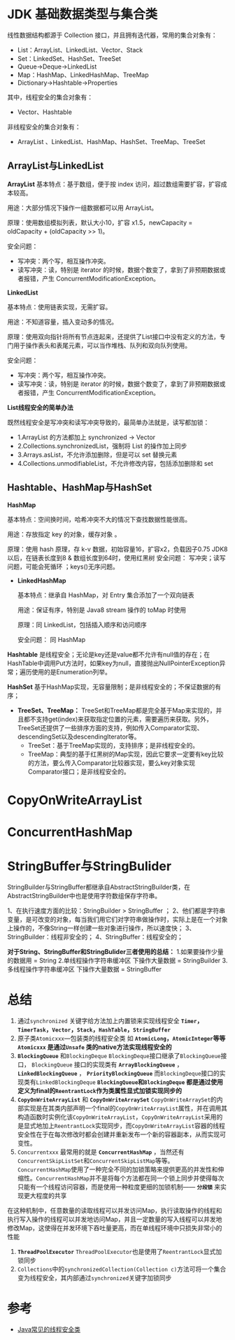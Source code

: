 # JDK 基础数据类型与集合类

线性数据结构都源于 Collection 接口，并且拥有迭代器，常用的集合对象有：

* List：ArrayList、LinkedList、Vector、Stack
* Set：LinkedSet、HashSet、TreeSet
* Queue->Deque->LinkedList
* Map：HashMap、LinkedHashMap、TreeMap
* Dictionary->Hashtable->Properties

其中，线程安全的集合对象有：

* Vector、Hashtable

非线程安全的集合对象有：

* ArrayList 、LinkedList、HashMap、HashSet、TreeMap、TreeSet

## ArrayList与LinkedList

**ArrayList**
基本特点：基于数组，便于按 index 访问，超过数组需要扩容，扩容成本较高。

用途：大部分情况下操作一组数据都可以用 ArrayList。

原理：使用数组模拟列表，默认大小10，扩容 x1.5，newCapacity = oldCapacity + (oldCapacity >> 1)。

安全问题：

* 写冲突：两个写，相互操作冲突。
* 读写冲突：读，特别是 iterator 的时候，数据个数变了，拿到了非预期数据或者报错，产生 ConcurrentModificationException。

**LinkedList**

基本特点：使用链表实现，无需扩容。

用途：不知道容量，插入变动多的情况。

原理：使用双向指针将所有节点连起来，还提供了List接口中没有定义的方法，专门用于操作表头和表尾元素，可以当作堆栈、队列和双向队列使用。

安全问题：

* 写冲突：两个写，相互操作冲突。
* 读写冲突：读，特别是 iterator 的时候，数据个数变了，拿到了非预期数据或者报错，产生 ConcurrentModificationException。

**List线程安全的简单办法**

既然线程安全是写冲突和读写冲突导致的，最简单办法就是，读写都加锁：

- 1.ArrayList 的方法都加上 synchronized -> Vector 
- 2.Collections.synchronizedList，强制将 List 的操作加上同步 
- 3.Arrays.asList，不允许添加删除，但是可以 set 替换元素 
- 4.Collections.unmodifiableList，不允许修改内容，包括添加删除和 set

## Hashtable、HashMap与HashSet

**HashMap**

基本特点：空间换时间，哈希冲突不大的情况下查找数据性能很高。

用途：存放指定 key 的对象，缓存对象 。

原理：使用 hash 原理，存 k-v 数据，初始容量16，扩容x2，负载因子0.75 JDK8 以后，在链表长度到8 & 数组长度到64时，使用红黑树 安全问题： 写冲突；读写问题，可能会死循环 ；keys()无序问题。

* **LinkedHashMap**

  基本特点：继承自 HashMap，对 Entry 集合添加了一个双向链表 

  用途：保证有序，特别是 Java8 stream 操作的 toMap 时使用 

  原理：同 LinkedList，包括插入顺序和访问顺序 

  安全问题： 同 HashMap

**Hashtable**
是线程安全；无论是key还是value都不允许有null值的存在；在HashTable中调用Put方法时，如果key为null，直接抛出NullPointerException异常；遍历使用的是Enumeration列举。

**HashSet**
基于HashMap实现，无容量限制；是非线程安全的；不保证数据的有序；

- **TreeSet、TreeMap：**
  TreeSet和TreeMap都是完全基于Map来实现的，并且都不支持get(index)来获取指定位置的元素，需要遍历来获取。另外，TreeSet还提供了一些排序方面的支持，例如传入Comparator实现、descendingSet以及descendingIterator等。
  * TreeSet：基于TreeMap实现的，支持排序；是非线程安全的。
  * TreeMap：典型的基于红黑树的Map实现，因此它要求一定要有key比较的方法，要么传入Comparator比较器实现，要么key对象实现Comparator接口；是非线程安全的。

# CopyOnWriteArrayList

# ConcurrentHashMap

# StringBuffer与StringBulider

StringBuilder与StringBuffer都继承自AbstractStringBuilder类，在AbstractStringBuilder中也是使用字符数组保存字符串。

1、在执行速度方面的比较：StringBuilder > StringBuffer ；
2、他们都是字符串变量，是可改变的对象，每当我们用它们对字符串做操作时，实际上是在一个对象上操作的，不像String一样创建一些对象进行操作，所以速度快；
3、 StringBuilder：线程非安全的；
4、StringBuffer：线程安全的；

**对于String、StringBuffer和StringBulider三者使用的总结：**
1.如果要操作少量的数据用 = String
2.单线程操作字符串缓冲区 下操作大量数据 = StringBuilder
3.多线程操作字符串缓冲区 下操作大量数据 = StringBuffer

# 总结

1. 通过`synchronized` 关键字给方法加上内置锁来实现线程安全
   **`Timer`，`TimerTask`，`Vector`，`Stack`，`HashTable`，`StringBuffer`**
2. 原子类`Atomicxxx`—包装类的线程安全类
   如 **`AtomicLong`，`AtomicInteger`等等**
   **`Atomicxxx` 是通过`Unsafe` 类的native方法实现线程安全的**
3. **`BlockingQueue`** 和`BlockingDeque`
   `BlockingDeque`接口继承了`BlockingQueue`接口，
   `BlockingQueue` 接口的实现类有 **`ArrayBlockingQueue`** ， **`LinkedBlockingQueue`** ， **`PriorityBlockingQueue`** 而`BlockingDeque`接口的实现类有`LinkedBlockingDeque`
   **`BlockingQueue`和`BlockingDeque` 都是通过使用定义为final的`ReentrantLock`作为类属性显式加锁实现同步的**
4. **`CopyOnWriteArrayList`** 和 **`CopyOnWriteArraySet`**
   `CopyOnWriteArraySet`的内部实现是在其类内部声明一个final的`CopyOnWriteArrayList`属性，并在调用其构造函数时实例化该`CopyOnWriteArrayList`，`CopyOnWriteArrayList`采用的是显式地加上`ReentrantLock`实现同步，而`CopyOnWriteArrayList`容器的线程安全性在于在每次修改时都会创建并重新发布一个新的容器副本，从而实现可变性。
5. `Concurrentxxx`
   最常用的就是 **`ConcurrentHashMap`** ，当然还有`ConcurrentSkipListSet`和`ConcurrentSkipListMap`等等。
   `ConcurrentHashMap`使用了一种完全不同的加锁策略来提供更高的并发性和伸缩性。`ConcurrentHashMap`并不是将每个方法都在同一个锁上同步并使得每次只能有一个线程访问容器，而是使用一种粒度更细的加锁机制—— **`分段锁`** 来实现更大程度的共享

在这种机制中，任意数量的读取线程可以并发访问Map，执行读取操作的线程和执行写入操作的线程可以并发地访问Map，并且一定数量的写入线程可以并发地修改Map，这使得在并发环境下吞吐量更高，而在单线程环境中只损失非常小的性能

1. **`ThreadPoolExecutor`**
   `ThreadPoolExecutor`也是使用了`ReentrantLock`显式加锁同步
2. `Collections`中的`synchronizedCollection(Collection c)`方法可将一个集合变为线程安全，其内部通过`synchronized`关键字加锁同步

# 参考

* [Java常见的线程安全类](https://blog.csdn.net/tiandao321/article/details/81300489)